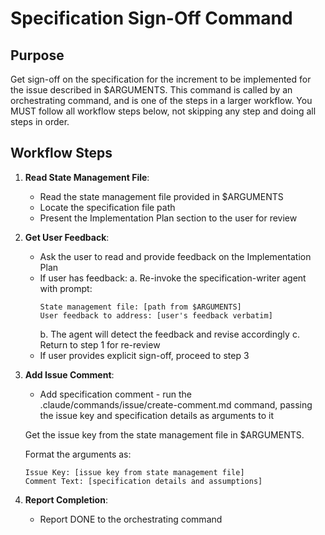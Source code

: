 # Specification Sign-Off Command

## Purpose

Get sign-off on the specification for the increment to be implemented for the issue described in $ARGUMENTS.
This command is called by an orchestrating command, and is one of the steps in a larger workflow.
You MUST follow all workflow steps below, not skipping any step and doing all steps in order.

## Workflow Steps

1. **Read State Management File**:
   - Read the state management file provided in $ARGUMENTS
   - Locate the specification file path
   - Present the Implementation Plan section to the user for review

2. **Get User Feedback**:
   - Ask the user to read and provide feedback on the Implementation Plan
   - If user has feedback:
     a. Re-invoke the specification-writer agent with prompt:
        ```
        State management file: [path from $ARGUMENTS]
        User feedback to address: [user's feedback verbatim]
        ```
     b. The agent will detect the feedback and revise accordingly
     c. Return to step 1 for re-review
   - If user provides explicit sign-off, proceed to step 3

3. **Add Issue Comment**:
   - Add specification comment - run the .claude/commands/issue/create-comment.md command, passing the issue key and specification details as arguments to it

    Get the issue key from the state management file in $ARGUMENTS.

    Format the arguments as:
    ```
    Issue Key: [issue key from state management file]
    Comment Text: [specification details and assumptions]
    ```

4. **Report Completion**:
   - Report DONE to the orchestrating command
